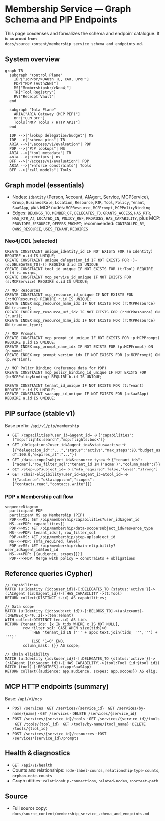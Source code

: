 # Membership Service — Graph Schema and PIP Endpoints

This page condenses and formalizes the schema and endpoint catalogue. It is sourced from `docs/source_content/membership_service_schema_and_endpoints.md`.

## System overview

```mermaid
graph TB
  subgraph "Control Plane"
    IDP["IdP<br/>OAuth TE, RAR, DPoP"]
    PDP["PDP (AuthZEN)"]
    MS["Membership<br/>Neo4j"]
    TR["Tool Registry"]
    RV["Receipt Vault"]
  end

  subgraph "Data Plane"
    ARIA["ARIA Gateway (MCP PEP)"]
    BFF["LLM BFF"]
    Tools["MCP Tools / HTTP APIs"]
  end

  IDP -->|"lookup delegation/budget"| MS
  IDP -->|"schema pins"| TR
  ARIA -->|"/access/v1/evaluation"| PDP
  PDP -->|"PIP lookups"| MS
  ARIA -->|"tool metadata"| TR
  ARIA -->|"receipts"| RV
  BFF -->|"/access/v1/evaluation"| PDP
  ARIA -->|"enforce constraints"| Tools
  BFF -->|"call models"| Tools
```

## Graph model (essentials)

- Nodes: `Identity` (Person, Account, AIAgent, Service, MCPService), `Group`, `BusinessRole`, `Location`, `Resource`, `RTR`, `Tool`, `Policy`, `Tenant`, `SaaSApp`, plus MCP nodes: `MCPResource`, `MCPPrompt`, `MCPPolicyBinding`
- Edges: `BELONGS_TO`, `MEMBER_OF`, `DELEGATES_TO`, `GRANTS_ACCESS`, `HAS_RTR`, `HAS_RTR_AT`, `LOCATED_IN`, `POLICY_REF`, `PROVIDES`, `HAS_CAPABILITY`, plus MCP: `PROVIDES_RESOURCE`, `OFFERS_PROMPT`; recommended: `CONTROLLED_BY`, `OWNS_RESOURCE`, `USES_TENANT`, `REQUIRES`

### Neo4j DDL (selected)

```cypher
CREATE CONSTRAINT unique_identity_id IF NOT EXISTS FOR (n:Identity) REQUIRE n.id IS UNIQUE;
CREATE CONSTRAINT unique_delegation_id IF NOT EXISTS FOR ()-[d:DELEGATES_TO]-() REQUIRE d.id IS UNIQUE;
CREATE CONSTRAINT tool_id_unique IF NOT EXISTS FOR (t:Tool) REQUIRE t.id IS UNIQUE;
CREATE CONSTRAINT mcp_service_id_unique IF NOT EXISTS FOR (s:MCPService) REQUIRE s.id IS UNIQUE;

// MCP Resources
CREATE CONSTRAINT mcp_resource_id_unique IF NOT EXISTS FOR (r:MCPResource) REQUIRE r.id IS UNIQUE;
CREATE INDEX mcp_resource_name_idx IF NOT EXISTS FOR (r:MCPResource) ON (r.name);
CREATE INDEX mcp_resource_uri_idx IF NOT EXISTS FOR (r:MCPResource) ON (r.uri);
CREATE INDEX mcp_resource_mime_idx IF NOT EXISTS FOR (r:MCPResource) ON (r.mime_type);

// MCP Prompts
CREATE CONSTRAINT mcp_prompt_id_unique IF NOT EXISTS FOR (p:MCPPrompt) REQUIRE p.id IS UNIQUE;
CREATE INDEX mcp_prompt_name_idx IF NOT EXISTS FOR (p:MCPPrompt) ON (p.name);
CREATE INDEX mcp_prompt_version_idx IF NOT EXISTS FOR (p:MCPPrompt) ON (p.version);

// MCP Policy Binding (reference data for PDP)
CREATE CONSTRAINT mcp_policy_binding_id_unique IF NOT EXISTS FOR (b:MCPPolicyBinding) REQUIRE b.id IS UNIQUE;

CREATE CONSTRAINT tenant_id_unique IF NOT EXISTS FOR (t:Tenant) REQUIRE t.id IS UNIQUE;
CREATE CONSTRAINT saasapp_id_unique IF NOT EXISTS FOR (a:SaaSApp) REQUIRE a.id IS UNIQUE;
```

## PIP surface (stable v1)

Base prefix: `/api/v1/pip/membership`

- `GET /capabilities?user_id=&agent_id=` → `{"capabilities":["mcp:flights:search","mcp:flights:book"]}`
- `GET /delegations?user_id=&agent_id=&status=active` → `[{"delegation_id":"...","status":"active","max_steps":20,"budget_usd":100.0,"expires_at":"..."}]`
- `GET /data-scope?subject_id=&resource_type=` → `{"tenant_ids":["acme"],"row_filter_sql":"tenant_id IN ('acme')","column_mask":{}}`
- `GET /step-up?subject_id=` → `{"mfa_required":false,"level":"strong"}`
- `GET /chain-eligibility?user_id=&agent_id=&tool_id=` → `[{"audience":"okta:app:crm","scopes":["contacts.read","contacts.write"]}]`

### PDP x Membership call flow

```mermaid
sequenceDiagram
  participant PDP
  participant MS as Membership (PIP)
  PDP->>MS: GET /pip/membership/capabilities?user_id&agent_id
  MS-->>PDP: capabilities[]
  PDP->>MS: GET /pip/membership/data-scope?subject_id&resource_type
  MS-->>PDP: tenant_ids[], row_filter_sql
  PDP->>MS: GET /pip/membership/step-up?subject_id
  MS-->>PDP: {mfa_required, level}
  PDP->>MS: GET /pip/membership/chain-eligibility?user_id&agent_id&tool_id
  MS-->>PDP: [{audience, scopes[]}]
  PDP-->>PDP: Merge with policy → constraints + obligations
```

## Reference queries (Cypher)

```cypher
// Capabilities
MATCH (u:Identity {id:$user_id})-[:DELEGATES_TO {status:'active'}]->(:AIAgent {id:$agent_id})-[:HAS_CAPABILITY]->(t:Tool)
RETURN collect(DISTINCT t.id) AS capabilities;

// Data scope
MATCH (u:Identity {id:$subject_id})-[:BELONGS_TO]->(a:Account)-[:MEMBER_OF*0..2]->(ten:Tenant)
WITH collect(DISTINCT ten.id) AS tids
RETURN {tenant_ids: [x IN tids WHERE x IS NOT NULL],
        row_filter_sql: CASE WHEN size(tids)>0
            THEN 'tenant_id IN (''' + apoc.text.join(tids, ''',''') + ''')'
            ELSE '1=0' END,
        column_mask: {}} AS scope;

// Chain eligibility
MATCH (u:Identity {id:$user_id})-[:DELEGATES_TO {status:'active'}]->(:AIAgent {id:$agent_id})-[:HAS_CAPABILITY]->(tool:Tool {id:$tool_id})
MATCH (tool)-[:REQUIRES]->(app:SaaSApp)
RETURN collect({audience: app.audience, scopes: app.scopes}) AS elig;
```

## MCP HTTP endpoints (summary)

Base: `/api/v1/mcp`
- `POST /services` · `GET /services/{service_id}` · `GET /services/by-name/{name}` · `GET /services` · `DELETE /services/{service_id}`
- `POST /services/{service_id}/tools` · `GET /services/{service_id}/tools` · `GET /tools/{tool_id}` · `GET /tools/by-name/{tool_name}` · `DELETE /tools/{tool_id}`
- `POST /services/{service_id}/resources` · `POST /services/{service_id}/prompts`

## Health & diagnostics

- `GET /api/v1/health`
- Counts and relationships: `node-label-counts`, `relationship-type-counts`, `orphan-node-counts`
- Graph utilities: `relationship-connections`, `related-nodes`, `shortest-path`

## Source

- Full source copy: `docs/source_content/membership_service_schema_and_endpoints.md`
